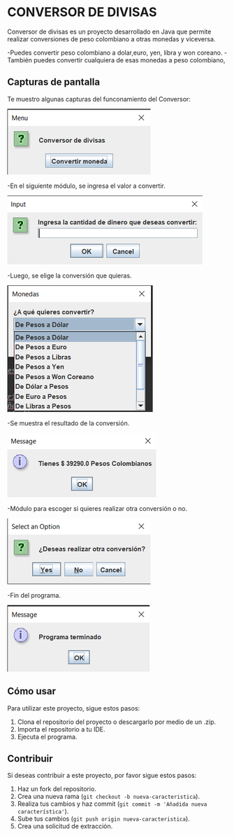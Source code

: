 # CONVERSOR DE DIVISAS

Conversor de divisas es un proyecto desarrollado en Java que permite realizar conversiones de peso colombiano a otras monedas y viceversa.

-Puedes convertir peso colombiano a dolar,euro, yen, libra y won coreano.
-También puedes convertir cualquiera de esas monedas a peso colombiano,

## Capturas de pantalla

Te muestro algunas capturas del funconamiento del Conversor:

![Principal](img/img1.png)

-En el siguiente módulo, se ingresa el valor a convertir.

![Secundario](img/img2.png)

-Luego, se elige la conversión que quieras.

![Secundario](img/img3.png)

-Se muestra el resultado de la conversión.

![Secundario](img/img4.png)

-Módulo para escoger si quieres realizar otra conversión o no.

![Secundario](img/img5.png)

-Fin del programa.

![Secundario](img/img6.png)

## Cómo usar

Para utilizar este proyecto, sigue estos pasos:

1. Clona el repositorio del proyecto o descargarlo por medio de un .zip.
2. Importa el repositorio a tu IDE.
3. Ejecuta el programa.

## Contribuir

Si deseas contribuir a este proyecto, por favor sigue estos pasos:

1. Haz un fork del repositorio.
2. Crea una nueva rama (`git checkout -b nueva-caracteristica`).
3. Realiza tus cambios y haz commit (`git commit -m 'Añadida nueva característica'`).
4. Sube tus cambios (`git push origin nueva-caracteristica`).
5. Crea una solicitud de extracción.
